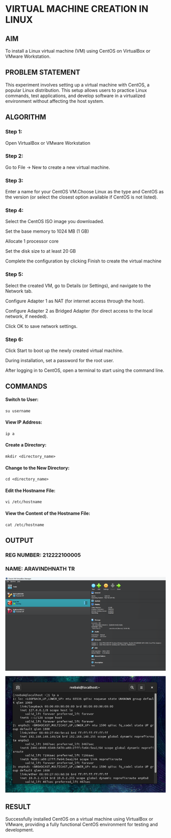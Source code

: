 # VIRTUAL MACHINE CREATION IN LINUX
 
## AIM

To install a Linux virtual machine (VM) using CentOS on VirtualBox or VMware Workstation.

## PROBLEM STATEMENT

This experiment involves setting up a virtual machine with CentOS, a popular Linux distribution. This setup allows users to practice Linux commands, test applications, and develop software in a virtualized environment without affecting the host system.

## ALGORITHM

### Step 1:

Open VirtualBox or VMware Workstation</br>
 
### Step 2:
 
Go to File -> New to create a new virtual machine.</br>
 
### Step 3:

Enter a name for your CentOS VM.Choose Linux as the type and CentOS as the version (or select the closest option available if CentOS is not listed).</br>

### Step 4:

Select the CentOS ISO image you downloaded.</br>
 
Set the base memory to 1024 MB (1 GB)</br>
 
Allocate 1 processor core </br>
 
Set the disk size to at least 20 GB</br>
 
Complete the configuration by clicking Finish to create the virtual machine</br>
 
### Step 5:
 
Select the created VM, go to Details (or Settings), and navigate to the Network tab.</br>

Configure Adapter 1 as NAT (for internet access through the host).</br>

Configure Adapter 2 as Bridged Adapter (for direct access to the local network, if needed).</br>

Click OK to save network settings.</br>

### Step 6:

Click Start to boot up the newly created virtual machine.</br>

During installation, set a password for the root user.</br>

After logging in to CentOS, open a terminal to start using the command line.</br>

## COMMANDS

#### Switch to User:

```
su username
```

#### View IP Address:

```
ip a
```

#### Create a Directory:

```
mkdir <directory_name>
```

#### Change to the New Directory:

```
cd <directory_name>
```

#### Edit the Hostname File:

```
vi /etc/hostname
```

#### View the Content of the Hostname File:

```
cat /etc/hostname
```

## OUTPUT

### REG NUMBER: 212222100005
### NAME: ARAVINDHNATH TR

![Exp 1 ](Op1-cc1.png)

![Exp 1 ](Op2-cc1.png)

## RESULT

Successfully installed CentOS on a virtual machine using VirtualBox or VMware, providing a fully functional CentOS environment for testing and development.
